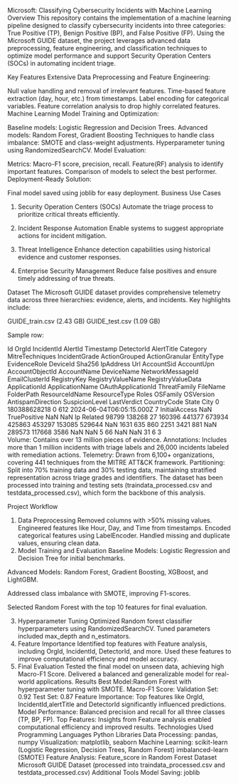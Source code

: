 Microsoft: Classifying Cybersecurity Incidents with Machine Learning
Overview
This repository contains the implementation of a machine learning pipeline designed to classify cybersecurity incidents into three categories: True Positive (TP), Benign Positive (BP), and False Positive (FP). Using the Microsoft GUIDE dataset, the project leverages advanced data preprocessing, feature engineering, and classification techniques to optimize model performance and support Security Operation Centers (SOCs) in automating incident triage.

Key Features
Extensive Data Preprocessing and Feature Engineering:

Null value handling and removal of irrelevant features.
Time-based feature extraction (day, hour, etc.) from timestamps.
Label encoding for categorical variables.
Feature correlation analysis to drop highly correlated features.
Machine Learning Model Training and Optimization:

Baseline models: Logistic Regression and Decision Trees.
Advanced models: Random Forest, Gradient Boosting
Techniques to handle class imbalance: SMOTE and class-weight adjustments.
Hyperparameter tuning using RandomizedSearchCV.
Model Evaluation:

Metrics: Macro-F1 score, precision, recall.
Feature(RF) analysis to identify important features.
Comparison of models to select the best performer.
Deployment-Ready Solution:

Final model saved using joblib for easy deployment.
Business Use Cases
1. Security Operation Centers (SOCs)
Automate the triage process to prioritize critical threats efficiently.

2. Incident Response Automation
Enable systems to suggest appropriate actions for incident mitigation.

3. Threat Intelligence
Enhance detection capabilities using historical evidence and customer responses.

4. Enterprise Security Management
Reduce false positives and ensure timely addressing of true threats.

Dataset
The Microsoft GUIDE dataset provides comprehensive telemetry data across three hierarchies: evidence, alerts, and incidents. Key highlights include:

GUIDE_train.csv (2.43 GB) GUIDE_test.csv (1.09 GB)

Sample row:

Id	OrgId	IncidentId	AlertId	Timestamp	DetectorId	AlertTitle	Category	MitreTechniques	IncidentGrade	ActionGrouped	ActionGranular	EntityType	EvidenceRole	DeviceId	Sha256	IpAddress	Url	AccountSid	AccountUpn	AccountObjectId	AccountName	DeviceName	NetworkMessageId	EmailClusterId	RegistryKey	RegistryValueName	RegistryValueData	ApplicationId	ApplicationName	OAuthApplicationId	ThreatFamily	FileName	FolderPath	ResourceIdName	ResourceType	Roles	OSFamily	OSVersion	AntispamDirection	SuspicionLevel	LastVerdict	CountryCode	State	City
0	180388628218	0	612	2024-06-04T06:05:15.000Z	7	InitialAccess	NaN	TruePositive	NaN	NaN	Ip	Related	98799	138268	27	160396	441377	673934	425863	453297	153085	529644	NaN	1631	635	860	2251	3421	881	NaN	289573	117668	3586	NaN	NaN	5	66	NaN	NaN	31	6	3		
Volume: Contains over 13 million pieces of evidence.
Annotations: Includes more than 1 million incidents with triage labels and 26,000 incidents labeled with remediation actions.
Telemetry: Drawn from 6,100+ organizations, covering 441 techniques from the MITRE ATT&CK framework.
Partitioning: Split into 70% training data and 30% testing data, maintaining stratified representation across triage grades and identifiers.
The dataset has been processed into training and testing sets (traindata_processed.csv and testdata_processed.csv), which form the backbone of this analysis.

Project Workflow
1. Data Preprocessing
Removed columns with >50% missing values.
Engineered features like Hour, Day, and Time from timestamps.
Encoded categorical features using LabelEncoder.
Handled missing and duplicate values, ensuring clean data.
2. Model Training and Evaluation
Baseline Models: Logistic Regression and Decision Tree for initial benchmarks.

Advanced Models: Random Forest, Gradient Boosting, XGBoost, and LightGBM.

Addressed class imbalance with SMOTE, improving F1-scores.

Selected Random Forest with the top 10 features for final evaluation.

3. Hyperparameter Tuning
Optimized Random forest classifier hyperparameters using RandomizedSearchCV.
Tuned parameters included max_depth and n_estimators.
4. Feature Importance
Identified top features with Feature analysis, including OrgId, IncidentId, DetectorId, and more.
Used these features to improve computational efficiency and model accuracy.
5. Final Evaluation
Tested the final model on unseen data, achieving high Macro-F1 Score.
Delivered a balanced and generalizable model for real-world applications.
Results
Best Model:Random Forest with hyperparameter tuning with SMOTE.
Macro-F1 Score:
Validation Set: 0.92
Test Set: 0.87
Feature Importance:
Top features like OrgId, IncidentId,alertTitle and DetectorId significantly influenced predictions.
Model Performance:
Balanced precision and recall for all three classes (TP, BP, FP).
Top Features: Insights from Feature analysis enabled computational efficiency and improved results.
Technologies Used
Programming Languages
Python
Libraries
Data Processing: pandas, numpy
Visualization: matplotlib, seaborn
Machine Learning:
scikit-learn (Logistic Regression, Decision Trees, Random Forest)
imbalanced-learn (SMOTE)
Feature Analysis: Feature_score in Random Forest
Dataset
Microsoft GUIDE Dataset (processed into traindata_processed.csv and testdata_processed.csv)
Additional Tools
Model Saving: joblib
